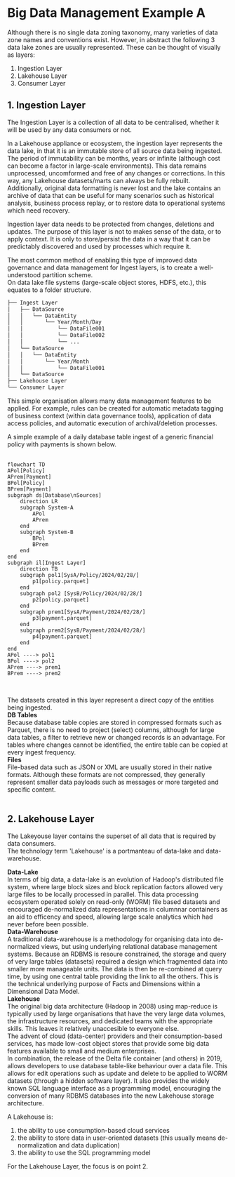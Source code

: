 # Big Data Management Example A
Although there is no single data zoning taxonomy, many varieties of data zone names and conventions exist.  However, in abstract the following 3 data lake zones are usually represented. These can be thought of visually as layers:  
1. Ingestion Layer
2. Lakehouse Layer
3. Consumer Layer

## 1. Ingestion Layer
The Ingestion Layer is a collection of all data to be centralised, whether it will be used by any data consumers or not.  

In a Lakehouse appliance or ecosystem, the ingestion layer represents the data lake, in that it is an immutable store of all source data being ingested.  The period of immutability can be months, years or infinite (although cost can become a factor in large-scale environments). This data remains unprocessed, uncomformed and free of any changes or corrections.  In this way, any Lakehouse datasets/marts can always be fully rebuilt.  
Additionally, original data formatting is never lost and the lake contains an archive of data that can be useful for many scenarios such as historical analysis, business process replay, or to restore data to operational systems which need recovery.  

Ingestion layer data needs to be protected from changes, deletions and updates.   The purpose of this layer is not to makes sense of the data, or to apply context.  It is only to store/persist the data in a way that it can be predictably discovered and used by processes which require it.  

The most common method of enabling this type of improved data governance and data management for Ingest layers, is to create a well-understood partition scheme.  
On data lake file systems (large-scale object stores,  HDFS, etc.), this equates to a folder structure.  
```bash
├── Ingest Layer
│   ├── DataSource
│   │   └── DataEntity
│   │       └── Year/Month/Day
│   │           └── DataFile001
│   │           └── DataFile002
│   │           └── ...
│   └── DataSource
│   │   └── DataEntity
│   │       └── Year/Month
│   │           └── DataFile001
│   └── DataSource
├── Lakehouse Layer
└── Consumer Layer
```

This simple organisation allows many data management features to be applied.  For example, rules can be created for automatic metadata tagging of business context (within data governance tools), application of data access policies, and automatic execution of archival/deletion processes.  

A simple example of a daily database table ingest of a generic financial policy with payments is shown below.  
<br>

```mermaid
flowchart TD
APol[Policy]
APrem[Payment]
BPol[Policy]
BPrem[Payment]
subgraph ds[Database\nSources]
    direction LR
    subgraph System-A
        APol
        APrem
    end
    subgraph System-B
        BPol
        BPrem
    end
end
subgraph il[Ingest Layer]
    direction TB
    subgraph pol1[SysA/Policy/2024/02/28/]
        p1[policy.parquet]
    end
    subgraph pol2 [SysB/Policy/2024/02/28/]
        p2[policy.parquet]
    end
    subgraph prem1[SysA/Payment/2024/02/28/]
        p3[payment.parquet]
    end
    subgraph prem2[SysB/Payment/2024/02/28/]
        p4[payment.parquet]
    end
end
APol ----> pol1
BPol ----> pol2
APrem ----> prem1
BPrem ----> prem2
```
<br>

The datasets created in this layer represent a direct copy of the entities being ingested.  
**DB Tables**  
Because database table copies are stored in compressed formats such as Parquet, there is no need to project (select) columns, although for large data tables, a filter to retrieve new or changed records is an advantage.  For tables where changes cannot be identified, the entire table can be copied at every ingest frequency.  
**Files**  
File-based data such as JSON or XML are usually stored in their native formats.  Although these formats are not compressed, they generally represent smaller data payloads such as messages or more targeted and specific content.  
<br>
  
## 2. Lakehouse Layer
The Lakeyouse layer contains the superset of all data that is required by data consumers.  
The technology term 'Lakehouse' is a portmanteau of data-lake and data-warehouse.  

**Data-Lake**  
In terms of big data, a data-lake is an evolution of Hadoop's distributed file system, where large block sizes and block replication factors allowed very large files to be locally processed in parallel.  This data processing ecosystem operated solely on read-only (WORM) file based datasets and encouraged de-normalized data representations in columnnar containers as an aid to efficency and speed, allowing large scale analytics which had never before been possible.  
**Data-Warehouse**  
A traditional data-warehouse is a methodology for organising data into de-normalized views, but using underlying relational database management systems.   Because an RDBMS is resoure constrained, the storage and query of very large tables (datasets) required a design which fragmented data into smaller more manageable units. The data is then be re-combined at query time, by using one central table providing the link to all the others.  This is the technical underlying purpose of Facts and Dimensions within a Dimensional Data Model.  
**Lakehouse**  
The original big data architecture (Hadoop in 2008) using map-reduce is typically used by large organisations that have the very large data volumes, the infrastructure resources, and dedicated teams with the appropriate skills.  This leaves it relatively unaccesible to everyone else.  
The advent of cloud (data-center) providers and their consumption-based services, has made low-cost object stores that provide some big data features available to small and medium enterprises.  
In combination, the release of the Delta file container (and others) in 2019, allows developers to use database table-like behaviour over a data file.  This allows for edit operations such as update and delete to be applied to WORM datasets (through a hidden software layer).  It also provides the widely known SQL language interface as a programming model, encouraging the conversion of many RDBMS databases into the new Lakehouse storage architecture.   

A Lakehouse is:
1. the ability to use consumption-based cloud services
3. the ability to store data in user-oriented datasets (this usually means de-normalization and data duplication)
2. the ability to use the SQL programming model 
   
For the Lakehouse Layer, the focus is on point 2.  






